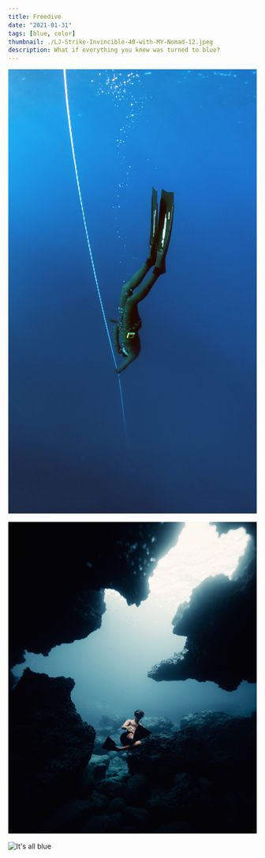 ```yaml
---
title: Freedive
date: "2021-01-31"
tags: [blue, color]
thumbnail: ./LJ-Strike-Invincible-40-with-MY-Nomad-12.jpeg
description: What if everything you knew was turned to blue?
---
```


<!-- ![It's all blue](./cody-davis-253925-unsplash.jpg) -->

<!-- ![It's all blue](./cody-davis-259003-unsplash.jpg) -->

![It's all blue](./freedive1.jpeg)


![It's all blue](./freedive2.jpeg)

![It's all blue](./freedive3.jpeg)
